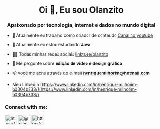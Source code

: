 <h1 align="center">Oi 👋, Eu sou Olanzito</h1>
<h3 align="center">Apaixonado por tecnologia, internet e dados no mundo digital</h3>

- 🔭 Atualmente eu trabalho como criador de conteudo [Canal no youtube](https://www.youtube.com/@Olanzito)

- 🌱 Atualmente eu estou estudando **Java**

- 👨‍💻 Todas minhas redes sociais [linktr.ee/olanzito](linktr.ee/olanzito)

- 💬 Me pergunte sobre **edição de vídeo e design gráfico**

- 📫 você me acha através do e-mail **henriquemilhorim@hotmail.com**

- Meu Linkedin [https://www.linkedin.com/in/henrique-milhorim-b0304b333/](https://www.linkedin.com/in/henrique-milhorim-b0304b333/)

<h3 align="left">Connect with me:</h3>
<p align="left">
<a href="https://linkedin.com/in/https://www.linkedin.com/in/henrique-milhorim-b0304b333/" target="blank"><img align="center" src="https://raw.githubusercontent.com/rahuldkjain/github-profile-readme-generator/master/src/images/icons/Social/linked-in-alt.svg" alt="https://www.linkedin.com/in/henrique-milhorim-b0304b333/" height="30" width="40" /></a>
<a href="https://instagram.com/@olan_zito" target="blank"><img align="center" src="https://raw.githubusercontent.com/rahuldkjain/github-profile-readme-generator/master/src/images/icons/Social/instagram.svg" alt="@olan_zito" height="30" width="40" /></a>
<a href="https://www.youtube.com/@olanzito" target="blank"><img align="center" src="https://raw.githubusercontent.com/rahuldkjain/github-profile-readme-generator/master/src/images/icons/Social/youtube.svg" alt="https://www.youtube.com/@olanzito" height="30" width="40" /></a>
</p>


<!---
Olanzito/Olanzito is a ✨ special ✨ repository because its `README.md` (this file) appears on your GitHub profile.
You can click the Preview link to take a look at your changes.
--->
